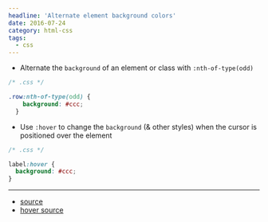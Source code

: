 ```yaml
---
headline: 'Alternate element background colors'
date: 2016-07-24
category: html-css
tags:
  - css
---
```


- Alternate the `background` of an element or class with `:nth-of-type(odd)`

```css
/* .css */

.row:nth-of-type(odd) {
    background: #ccc;
  }
```

- Use `:hover` to change the `background` (& other styles) when the cursor is positioned over the element

```css
/* .css */

label:hover {
  background: #ccc;
}
```

---
- [source](http://stackoverflow.com/a/15004661)
- [hover source](http://stackoverflow.com/a/3359409)